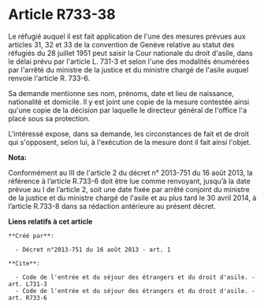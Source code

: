 # Article R733-38

Le réfugié auquel il est fait application de l'une des mesures prévues aux articles 31, 32 et 33 de la convention de Genève
relative au statut des réfugiés du 28 juillet 1951 peut saisir la Cour nationale du droit d'asile, dans le délai prévu par
l'article L. 731-3 et selon l'une des modalités énumérées par l'arrêté du ministre de la justice et du ministre chargé de
l'asile auquel renvoie l'article R. 733-6.

Sa demande mentionne ses nom, prénoms, date et lieu de naissance, nationalité et domicile. Il y est joint une copie de la
mesure contestée ainsi qu'une copie de la décision par laquelle le directeur général de l'office l'a placé sous sa
protection. 

L'intéressé expose, dans sa demande, les circonstances de fait et de droit qui s'opposent, selon lui, à l'exécution de la
mesure dont il fait ainsi l'objet.

**Nota:**

Conformément au III de l'article 2 du décret n° 2013-751 du 16 août 2013, la référence à l’article R.733-6 doit être lue
comme renvoyant, jusqu’à la date prévue au I de l’article 2, soit une date fixée par arrêté conjoint du ministre de la
justice et du ministre chargé de l'asile et au plus tard le 30 avril 2014, à l’article R.733-8 dans sa rédaction antérieure
au présent décret.

**Liens relatifs à cet article**

	**Créé par**:

	  - Décret n°2013-751 du 16 août 2013 - art. 1

	**Cite**:

	  - Code de l'entrée et du séjour des étrangers et du droit d'asile. - art. L731-3
	  - Code de l'entrée et du séjour des étrangers et du droit d'asile. - art. R733-6
